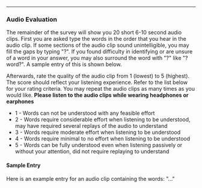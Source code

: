 ___

### Audio Evaluation
The remainder of the survey will show you 20 short 6-10 second audio clips. First you are asked type the words in the order that you hear in the audio clip. If some sections of the audio clip sound unintelligible, you may fill the gaps by typing "?". If you found difficulty in identifying or are unsure of a word in your answer, you may also surround the word with "?" like "?word?". A sample entry of this is shown below. 

Afterwards, rate the quality of the audio clip from 1 (lowest) to 5 (highest). The score should reflect your listening experience. Refer to the list below for your rating criteria. You may repeat the audio clips as many times as you would like. **Please listen to the audio clips while wearing headphones or earphones**

<ul>
  <li>1 - Words can not be understood with any feasible effort</li>
  <li>2 - Words require considerable effort when listening to be understood, may have required several replays of the audio to understand</li>
  <li>3 - Words require moderate effort when listening to be understood</li>
  <li>4 - Words require minimal to no effort when listening to be understood</li>
  <li>5 - Words can be fully understood even when listening passively or without your attention, did not require replaying to understand</li>
</ul> 

#### Sample Entry
Here is an example entry for an audio clip containing the words: "..."

